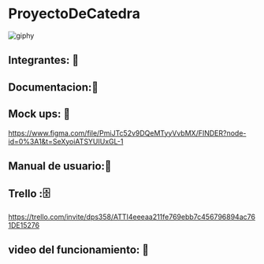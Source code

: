 # ProyectoDeCatedra 

![giphy](https://user-images.githubusercontent.com/110794204/228585552-c8c1ad90-21ab-4e20-8759-c6e56fc48fac.gif)

## Integrantes: :busts_in_silhouette:
## Documentacion::page_facing_up:
## Mock ups: 📱
https://www.figma.com/file/PmiJTc52v9DQeMTyyVvbMX/FINDER?node-id=0%3A1&t=SeXyoiATSYUIUxGL-1
## Manual de usuario::open_book:
## Trello ::file_cabinet: 
https://trello.com/invite/dps358/ATTI4eeeaa211fe769ebb7c456796894ac761DE15276
## video del funcionamiento: :movie_camera:

